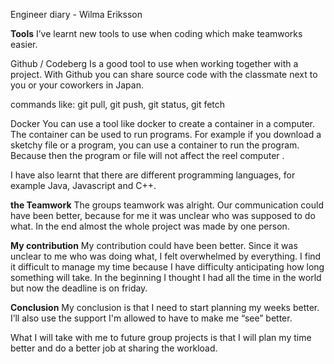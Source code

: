 Engineer diary - Wilma Eriksson



**Tools**
I’ve learnt new tools to use when coding which make teamworks easier. 

Github / Codeberg 
	Is a good tool to use when working together with a project. With Github you can share source code with the classmate next to you or your coworkers in Japan.

commands like: git pull, git push, git status, git fetch
 
Docker
	You can use a tool like docker to create a container in a computer. The container can be used to run programs. For example if you download a sketchy file or a program, you can use a container to run the program. Because then the program or file  will not affect the reel computer .

I have also learnt that there are different programming languages, for example Java, Javascript and C++. 


**the Teamwork**
	The groups teamwork was alright. Our communication could have been better, because for me it was unclear who was supposed to do what. In the end almost the whole project was made by one person. 



**My contribution**
	My contribution could have been better. Since it was unclear to me who was doing what, I felt overwhelmed by everything. I find it difficult to manage my time because I have difficulty anticipating how long something will take. In the beginning I thought I had all the time in the world but now the deadline is on friday. 



**Conclusion**
	My conclusion is that I need to start planning my weeks better. I’ll also use the support I'm allowed to have to make me “see” better. 


What I will take with me to future group projects is that I will plan my time better and do a better job at sharing the workload.   

